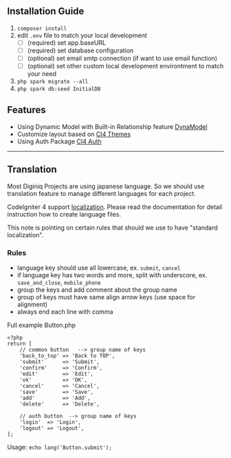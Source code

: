 
## Installation Guide

1. `composer install` 
2. edit `.env` file to match your local development 
   - [ ] \(required) set app.baseURL
   - [ ] \(required) set database configuration
   - [ ] \(optional) set email smtp connection (if want to use email function)
   - [ ] \(optional) set other custom local development environtment to match your need
3. `php spark migrate --all`
4. `php spark db:seed InitialDB`

## Features

- Using Dynamic Model with Built-in Relationship feature [DynaModel](https://github.com/arif-rh/ci4-dynamic-model)
- Customize layout based on [CI4 Themes](https://github.com/arif-rh/ci4-themes)
- Using Auth Package [CI4 Auth](https://github.com/arif-rh/ci4-auth)
  
------------------------------------

## Translation

Most Diginiq Projects are using japanese language. So we should use translation feature to manage different languages for each project.

CodeIgniter 4 support [localization](https://codeigniter.com/user_guide/outgoing/localization.html). Please read the documentation for detail instruction how to create language files.

This note is pointing on certain rules that should we use to have "standard localization".

### Rules

- language key should use all lowercase, ex. `submit`, `cancel`
- if language key has two words and more, split with underscore, ex. `save_and_close`, `mobile_phone`
- group the keys and add comment about the group name
- group of keys must have same align arrow keys (use space for alignment)
- always end each line with comma

Full example Button.php

```
<?php
return [
	// common button   --> group name of keys
	'back_to_top' => 'Back to TOP',
	'submit'      => 'Submit',
	'confirm'     => 'Confirm',
	'edit'        => 'Edit',
	'ok'          => 'OK',
	'cancel'      => 'Cancel',
	'save'        => 'Save',
	'add'         => 'Add',
	'delete'      => 'Delete',

	// auth button  --> group name of keys
	'login'  => 'Login',
	'logout' => 'Logout',
];
```
Usage: `echo lang('Button.submit');`
  